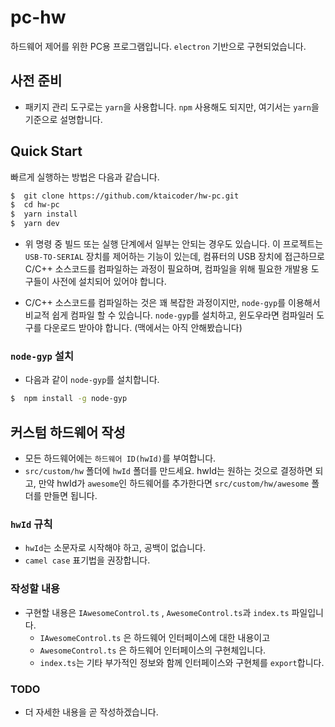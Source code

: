 # pc-hw

하드웨어 제어를 위한 PC용 프로그램입니다. `electron` 기반으로 구현되었습니다.

## 사전 준비

-   패키지 관리 도구로는 `yarn`을 사용합니다. `npm` 사용해도 되지만, 여기서는 `yarn`을 기준으로 설명합니다.

## Quick Start

빠르게 실행하는 방법은 다음과 같습니다.

```sh
$  git clone https://github.com/ktaicoder/hw-pc.git
$  cd hw-pc
$  yarn install
$  yarn dev
```

-   위 명령 중 빌드 또는 실행 단계에서 일부는 안되는 경우도 있습니다. 이 프로젝트는 `USB-TO-SERIAL` 장치를 제어하는 기능이 있는데, 컴퓨터의 USB 장치에 접근하므로 C/C++ 소스코드를 컴파일하는 과정이 필요하며, 컴파일을 위해 필요한 개발용 도구들이 사전에 설치되어 있어야 합니다.

-   C/C++ 소스코드를 컴파일하는 것은 꽤 복잡한 과정이지만, `node-gyp`를 이용해서 비교적 쉽게 컴파일 할 수 있습니다. `node-gyp`를 설치하고, 윈도우라면 컴파일러 도구를 다운로드 받아야 합니다. (맥에서는 아직 안해봤습니다)

### `node-gyp` 설치

-   다음과 같이 `node-gyp`를 설치합니다.

```bash
$  npm install -g node-gyp
```

## 커스텀 하드웨어 작성

-  모든 하드웨어에는 `하드웨어 ID(hwId)`를 부여합니다.
-  `src/custom/hw` 폴더에 `hwId` 폴더를 만드세요. hwId는 원하는 것으로 결정하면 되고, 만약 hwId가 `awesome`인 하드웨어를 추가한다면 `src/custom/hw/awesome` 폴더를 만들면 됩니다.

### `hwId` 규칙
- `hwId`는 소문자로 시작해야 하고, 공백이 없습니다.
- `camel case` 표기법을 권장합니다.

### 작성할 내용

- 구현할 내용은  `IAwesomeControl.ts` , `AwesomeControl.ts`과 `index.ts` 파일입니다.
    - `IAwesomeControl.ts` 은 하드웨어 인터페이스에 대한 내용이고
    - `AwesomeControl.ts` 은 하드웨어 인터페이스의 구현체입니다.
    - `index.ts`는 기타 부가적인 정보와 함께 인터페이스와 구현체를 `export`합니다.

### TODO 
- 더 자세한 내용을 곧 작성하겠습니다.